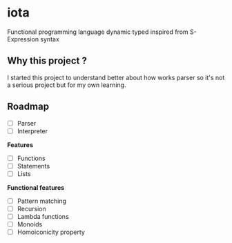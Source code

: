 # iota

Functional programming language dynamic typed inspired from S-Expression syntax

## Why this project ?
I started this project to understand better about how works parser so it's not a
serious project but for my own learning.

## Roadmap

- [ ] Parser
- [ ] Interpreter

**Features**
- [ ] Functions
- [ ] Statements
- [ ] Lists

**Functional features**
- [ ] Pattern matching
- [ ] Recursion
- [ ] Lambda functions
- [ ] Monoids
- [ ] Homoiconicity property
